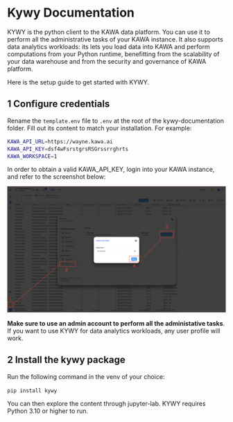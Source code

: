 # Kywy Documentation

KYWY is the python client to the KAWA data platform. 
You can use it to perform all the administrative tasks of your KAWA instance.
It also supports data analytics workloads: its lets you load data into KAWA and perform
computations from your Python runtime, benefitting from the scalability of your
data warehouse and from the security and governance of KAWA platform.

Here is the setup guide to get started with KYWY.


## 1 Configure credentials

Rename the `template.env` file to `.env` at the root of the kywy-documentation folder.
Fill out its content to match your installation. For example:

```bash
KAWA_API_URL=https://wayne.kawa.ai
KAWA_API_KEY=dsf4wFsrstgrsRSGrssrrghrts
KAWA_WORKSPACE=1
```

In order to obtain a valid KAWA_API_KEY, login into your KAWA instance, and refer to the screenshot below:

<p align="center">
  <img  src="readme-assets/api-key.png" alt="generate api key" />
</p>

**Make sure to use an admin account to perform all the administative tasks**. If you
want to use KYWY for data analytics workloads, any user profile will work.


## 2 Install the kywy package

Run the following command in the venv of your choice:

`pip install kywy`

You can then explore the content through jupyter-lab.
KYWY requires Python 3.10 or higher to run.


